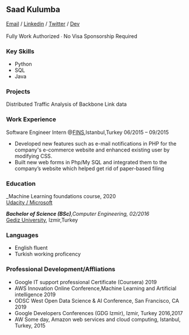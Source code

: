 ## Saad Kulumba

[Email](mailto:skulumba@outlook.com) / [Linkedin](https://www.linkedin.com/in/kulzsadz/) / [Twitter](https://twitter.com/skulsoft) / [Dev](https://dev.to/skulumba)</br>   
Fully Work Authorized ∙ No Visa Sponsorship Required<br/>

### Key Skills
- Python
- SQL
- Java

### Projects
Distributed Traffic Analysis of Backbone Link data 

### Work Experience
Software Engineer Intern @[FINS](https://www.fins.com.tr/Default.asp),Istanbul,Turkey 06/2015 – 09/2015                                                                           
- Developed new features such as e-mail notifications in PHP for the company's e-commerce website and enhanced existing user by modifying CSS.
- Built new web forms in Php/My SQL and integrated them to the company’s website which helped get rid of paper-based filing

### Education

_Machine Learning foundations course, 2020</br>
[Udacity / Microsoft](https://www.udacity.com/course/machine-learning-engineer-for-microsoft-azure-nanodegree--nd00333)</br>    
    
**_Bachelor of Science (BSc)_**_,Computer Engineering, 02/2016_</br>
[Gediz University](https://en.wikipedia.org/wiki/Gediz_University), Izmir,Turkey</br>  
   
### Languages
 - English fluent  
 - Turkish working proficency   
 
### Professional Development/Affliations
- Google IT support professional Certificate (Coursera) 2019 
- AWS Innovation Online Conference,Machine Learning and Artificial intelligence 2019 
- ODSC West Open Data Science & AI Conference, San Francisco, CA 2019 
- Google Developers Conferences (GDG Izmir), Izmir, Turkey 2016,2017 
- AW Some day, Amazon web services and cloud computing, Istanbul, Turkey, 2015 
